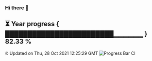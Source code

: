 ### Hi there 👋
⏳ Year progress { ████████████████████████▁▁▁▁▁▁ } 82.33 %
---
⏰ Updated on Thu, 28 Oct 2021 12:25:29 GMT
![Progress Bar CI](https://github.com/liununu/liununu/workflows/Progress%20Bar%20CI/badge.svg)
